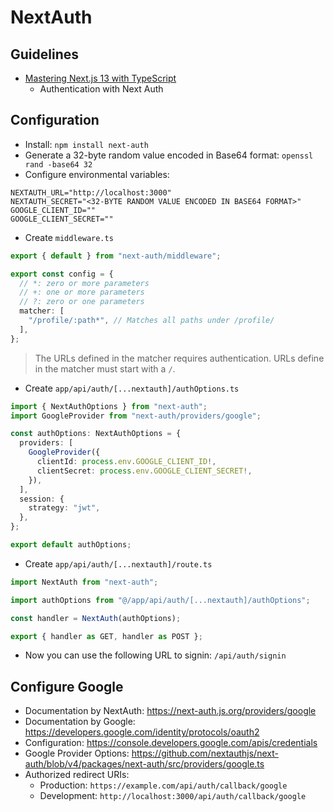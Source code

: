 # NextAuth

## Guidelines

* [Mastering Next.js 13 with TypeScript](https://codewithmosh.com/p/mastering-next-js-13-with-typescript)
  * Authentication with Next Auth

## Configuration

* Install: `npm install next-auth`
* Generate a 32-byte random value encoded in Base64 format: `openssl rand -base64 32`
* Configure environmental variables:

```
NEXTAUTH_URL="http://localhost:3000"
NEXTAUTH_SECRET="<32-BYTE RANDOM VALUE ENCODED IN BASE64 FORMAT>"
GOOGLE_CLIENT_ID=""
GOOGLE_CLIENT_SECRET=""
```
* Create `middleware.ts`

```typescript
export { default } from "next-auth/middleware";

export const config = {
  // *: zero or more parameters
  // +: one or more parameters
  // ?: zero or one parameters
  matcher: [
    "/profile/:path*", // Matches all paths under /profile/
  ],
};
```

> The URLs defined in the matcher requires authentication.
> URLs define in the matcher must start with a `/`.

* Create `app/api/auth/[...nextauth]/authOptions.ts`

```typescript
import { NextAuthOptions } from "next-auth";
import GoogleProvider from "next-auth/providers/google";

const authOptions: NextAuthOptions = {
  providers: [
    GoogleProvider({
      clientId: process.env.GOOGLE_CLIENT_ID!,
      clientSecret: process.env.GOOGLE_CLIENT_SECRET!,
    }),
  ],
  session: {
    strategy: "jwt",
  },
};

export default authOptions;
```

* Create `app/api/auth/[...nextauth]/route.ts`

```typescript
import NextAuth from "next-auth";

import authOptions from "@/app/api/auth/[...nextauth]/authOptions";

const handler = NextAuth(authOptions);

export { handler as GET, handler as POST };
```

* Now you can use the following URL to signin: `/api/auth/signin`

## Configure Google

* Documentation by NextAuth: https://next-auth.js.org/providers/google
* Documentation by Google: https://developers.google.com/identity/protocols/oauth2
* Configuration: https://console.developers.google.com/apis/credentials
* Google Provider Options: https://github.com/nextauthjs/next-auth/blob/v4/packages/next-auth/src/providers/google.ts
* Authorized redirect URIs:
  * Production: `https://example.com/api/auth/callback/google`
  * Development: `http://localhost:3000/api/auth/callback/google`
